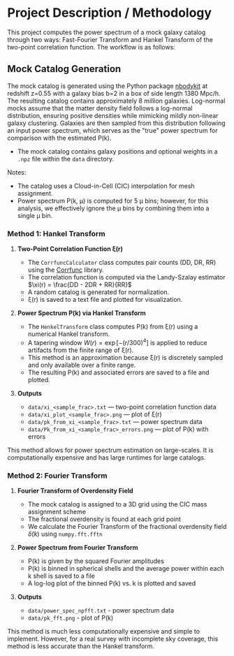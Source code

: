 # Project Description / Methodology

This project computes the power spectrum of a mock galaxy catalog through two ways: Fast-Fourier Transform and Hankel Transform of the two-point correlation function. The workflow is as follows:

## **Mock Catalog Generation** ##
The mock catalog is generated using the Python package [nbodykit](https://nbodykit.readthedocs.io/en/latest/) at redshift z=0.55 with a galaxy bias b=2 in a box of side length 1380 Mpc/h. The resulting catalog contains approximately 8 million galaxies. Log-normal mocks assume that the matter density field follows a log-normal distribution, ensuring positive densities while mimicking mildly non-linear galaxy clustering. Galaxies are then sampled from this distribution following an input power spectrum, which serves as the "true" power spectrum for comparison with the estimated P(k).
   - The mock catalog contains galaxy positions and optional weights in a `.npz` file within the `data` directory.  

Notes:
* The catalog uses a Cloud-in-Cell (CIC) interpolation for mesh assignment.
* Power spectrum P(k, μ) is computed for 5 μ bins; however, for this analysis, we effectively ignore the μ bins by combining them into a single μ bin.


### **Method 1: Hankel Transform** ###
1. **Two-Point Correlation Function ξ(r)**  
   - The `CorrfuncCalculator` class computes pair counts (DD, DR, RR) using the [Corrfunc](https://github.com/manodeep/Corrfunc) library.  
   - The correlation function is computed via the Landy-Szalay estimator $\xi(r) = \frac{DD - 2DR + RR}{RR}$
   - A random catalog is generated for normalization.  
   - ξ(r) is saved to a text file and plotted for visualization.

2. **Power Spectrum P(k) via Hankel Transform**  
   - The `HenkelTransform` class computes P(k) from ξ(r) using a numerical Hankel transform.  
   - A tapering window $W(r) = \exp[-(r/300)^4]$ is applied to reduce artifacts from the finite range of ξ(r).  
   - This method is an approximation because ξ(r) is discretely sampled and only available over a finite range.  
   - The resulting P(k) and associated errors are saved to a file and plotted.

3. **Outputs**  
   - `data/xi_<sample_frac>.txt` — two-point correlation function data  
   - `data/xi_plot_<sample_frac>.png` — plot of ξ(r)  
   - `data/pk_from_xi_<sample_frac>.txt` — power spectrum data  
   - `data/Pk_from_xi_<sample_frac>_errors.png` — plot of P(k) with errors

This method allows for power spectrum estimation on large-scales. It is computationally expensive and has large runtimes for large catalogs.

### **Method  2: Fourier Transform** ###
1. **Fourier Transform of Overdensity Field**
   - The mock catalog is assigned to a 3D grid using the CIC mass assignment scheme
   - The fractional overdensity is found at each grid point
   - We calculate the Fourier Transform of the fractional overdensity field $\tilde{\delta}(k)$ using `numpy.fft.fftn`

2. **Power Spectrum from Fourier Transform**
   - P(k) is given by the squared Fourier amplitudes 
   - P(k) is binned in spherical shells and the average power within each k shell is saved to a file
   - A log-log plot of the binned P(k) vs. k is plotted and saved

3. **Outputs**
   - `data/power_spec_npfft.txt` - power spectrum data
   - `data/pk_fft.png` - plot of P(k)

This method is much less computationally expensive and simple to implement. However, for a real survey with incomplete sky coverage, this method is less accurate than the Hankel transform.